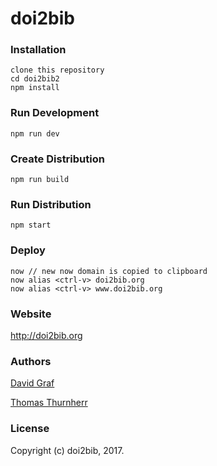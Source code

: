 doi2bib
=======

### Installation
    clone this repository
    cd doi2bib2
    npm install

### Run Development
    npm run dev

### Create Distribution
    npm run build

### Run Distribution
    npm start

### Deploy
    now // new now domain is copied to clipboard
    now alias <ctrl-v> doi2bib.org
    now alias <ctrl-v> www.doi2bib.org

### Website

http://doi2bib.org

### Authors

[David Graf](https://twitter.com/davidagraf)

[Thomas Thurnherr](https://twitter.com/thurnherr)

### License

Copyright (c) doi2bib, 2017.

